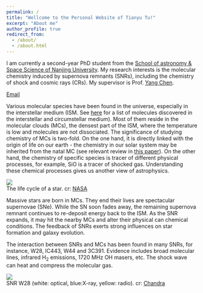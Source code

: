 ```yaml
---
permalink: /
title: "Wellcome to the Personal Website of Tianyu Tu!"
excerpt: "About me"
author_profile: true
redirect_from: 
  - /about/
  - /about.html
---
```


I am currently a second-year PhD student from the [School of astronomy & Space Science of Nanjing University](https://astronomy.nju.edu.cn/EN/index.html). My research interests is the molecular chemistry induced by supernova remnants (SNRs), including the chemistry of shock and cosmic rays (CRs). My supervisor is Prof. [Yang Chen](https://astronomy.nju.edu.cn/EN/People/Professors/20200707/i113699.html). 

[Email](mailto:tianyutu@smail.nju.edu.cn)

Various molecular species have been found in the universe, especially in the interstellar medium (ISM. See [here](http://www.astrochymist.org/astrochymist_ism.html) for a list of molecules discovered in the interstellar and circumstellar medium). Most of them reside in the molecular clouds (MCs), the densest part of the ISM, where the temperature is low and molecules are not dissociated. The significance of studying chemistry of MCs is two-fold. On the one hand, it is directly linked with the origin of life on our earth - the chemistry in our solar system may be inherited from the natal MC (see relevant review in [this paper](https://ui.adsabs.harvard.edu/abs/2012A%26ARv..20...56C/abstract)). On the other hand, the chemistry of specific species is tracer of different physical processes, for example, SiO is a tracer of shocked gas. Understanding these chemical processes gives us another view of astrophysics. <br>

![](https://tty1105.github.io/images/about/stars_lifecycle.jpg) <br>
The life cycle of a star. cr: [NASA](https://imagine.gsfc.nasa.gov/science/objects/stars1.html)

Massive stars are born in MCs. They end their lives are spectacular supernovae (SNe). While the SN soon fades away, the remaining supernova remnant continues to re-deposit energy back to the ISM. As the SNR expands, it may hit the nearby MCs and alter their physical can chemical conditions. The feedback of SNRs exerts strong influences on star formation and galaxy evolution. <br>

The interaction between SNRs and MCs has been found in many SNRs, for instance, W28, IC443, W44 and 3C391. Evidence includes broad molecular lines, infrared H<sub>2</sub> emissions, 1720 MHz OH masers, etc. The shock wave can heat and compress the molecular gas. 

![](https://tty1105.github.io/images/about/w28_rosat_optical_radio.jpg) <br>
SNR W28 (white: optical, blue:X-ray, yellow: radio). cr: [Chandra](https://chandra.harvard.edu/photo/2008/w28/more.html)
